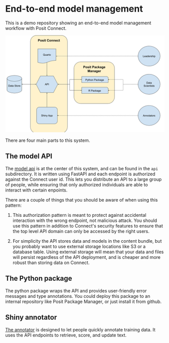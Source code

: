 # End-to-end model management 

This is a demo repository showing an end-to-end model management workflow with Posit Connect. 

![](diagram.png)

There are four main parts to this system. 

## The model API

The [model api](https://colorado.posit.co/rsc/electronics-classifier/) is at the center of this system, and can be found in the `api` subdirectory. 
It is written using FastAPI and each endpoint is authorized against the Connect user id. 
This lets you distribute an API to a large group of people, while ensuring that only authorized individuals are able to interact with certain enpoints. 

There are a couple of things that you should be aware of when using this pattern:

1) This authorization pattern is meant to protect against accidental interaction with the wrong endpoint, not malicious attack. You should use this pattern in addition to Connect's security features to ensure that the top level API domain can only be accessed by the right users. 

2) For simplicity the API stores data and models in the content bundle, but you probably want to use external storage locations like S3 or a database table. 
Using external storage will mean that your data and files will persist regardless of the API deployment, and is cheaper and more robust than storing data on Connect.

## The Python package

The python package wraps the API and provides user-friendly error messages and type annotations. 
You could deploy this package to an internal repository like Posit Package Manager, or just install it from github. 

## Shiny annotator

[The annotator](https://colorado.posit.co/rsc/electronics-annotator/) is designed to let people quickly annotate training data. 
It uses the API endpoints to retrieve, score, and update text. 
